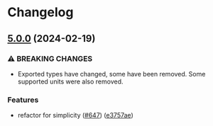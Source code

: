 # Changelog

## [5.0.0](https://github.com/jonahsnider/convert/compare/v4.14.1...v5.0.0) (2024-02-19)


### ⚠ BREAKING CHANGES

* Exported types have changed, some have been removed. Some supported units were also removed.

### Features

* refactor for simplicity ([#647](https://github.com/jonahsnider/convert/issues/647)) ([e3757ae](https://github.com/jonahsnider/convert/commit/e3757ae32fdf99c11b44b517752856f3f9b52b8e))
